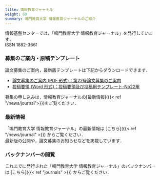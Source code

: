 ```yaml
---
title: 情報教育ジャーナル
weight: 60
summary: 鳴門教育大学 情報教育ジャーナルのご紹介
---
```


情報基盤センターでは，「鳴門教育大学 情報教育ジャーナル」を発行しています．  
ISSN 1882-3661

### 募集のご案内・原稿テンプレート
論文募集のご案内，最新版テンプレートは下記からダウンロードできます．

- [論文募集のご案内 (PDF 形式)：第22号論文募集のご案内](./第22号論文募集のご案内.pdf)
- [投稿要領 (Word 形式)：投稿要領及び投稿用テンプレート-No22用](./journal-toukouyouryou_2024.docx)

募集の申し込みは，情報教育ジャーナルの[最新情報]({{< ref "/news/journal">}})をご覧ください．


### 最新情報
「鳴門教育大学 情報教育ジャーナル」の最新情報は [こちら]({{< ref "/news/journal" >}}) からご覧ください．  
最新版の公開や，論文募集のお知らせなどを掲載しています．

### バックナンバーの閲覧
これまでに発行された「鳴門教育大学 情報教育ジャーナル」のバックナンバーは [こちら]({{< ref "journals" >}}) からご覧ください．
